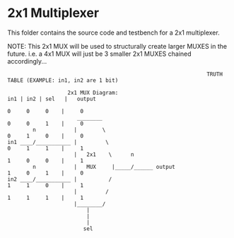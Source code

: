 # 2x1 Multiplexer

This folder contains the source code and testbench for a 2x1 multiplexer. 

NOTE: This 2x1 MUX will be used to structurally create larger MUXES in the future.
      i.e. a 4x1 MUX will just be 3 smaller 2x1 MUXES chained accordingly...
      
  
                                                                   TRUTH TABLE (EXAMPLE: in1, in2 are 1 bit)
                                                                           
                       2x1 MUX Diagram:                                   in1 | in2 | sel   |   output
                                                                           0     0     0    |     0
                          ________                                         0     0     1    |     0
            n            |        \                                        0     1     0    |     0
    in1 ____/___________ |         \                                       0     1     1    |     1
                         |   2x1    \      n                               1     0     0    |     1
            n            |   MUX     |_____/______ output                  1     0     1    |     0
    in2 ____/___________ |          /                                      1     1     0    |     1
                         |         /                                       1     1     1    |     1
                         |________/
                             |
                             |
                             |
                            sel
